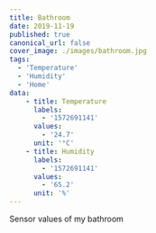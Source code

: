 ```yaml
---
title: Bathroom
date: 2019-11-19
published: true
canonical_url: false
cover_image: ./images/bathroom.jpg
tags: 
  - 'Temperature' 
  - 'Humidity'
  - 'Home'
data:
    - title: Temperature
      labels: 
        - '1572691141'
      values: 
        - '24.7'
      unit: '°C'
    - title: Humidity
      labels: 
        - '1572691141'
      values: 
        - '65.2'
      unit: '%'
---
```

Sensor values of my bathroom